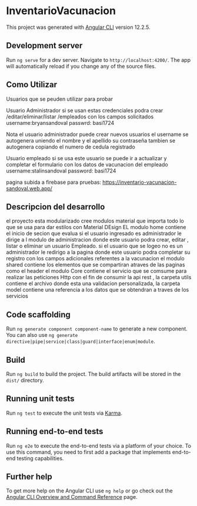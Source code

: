 # InventarioVacunacion

This project was generated with [Angular CLI](https://github.com/angular/angular-cli) version 12.2.5.

## Development server

Run `ng serve` for a dev server. Navigate to `http://localhost:4200/`. The app will automatically reload if you change any of the source files.

## Como Utilizar 

Usuarios que se peuden utilizar para probar 

Usuario Administrador si se usan estas credenciales podra crear /editar/eliminar/listar /empleados  con los campos solicitados
username:bryansandoval
passwrd: basi1724

Nota el usuario administrador puede crear nuevos usuarios  el username se autogenera uniendo el nombre y el apellido
su contraseña tambien se autogenera copiando el numero de cedula registrado

Usuario empleado  si se usa este usuario se puede ir a  actualizar y completar el formulario con los datos de vacunacion del empleado
username:stalinsandoval
password: basi1724

pagina subida a firebase para pruebas: https://inventario-vacunacion-sandoval.web.app/

## Descripcion del desarrollo 
el proyecto esta modularizado  cree modulos  material que importa todo lo que se usa para dar estilos con  Material DEsign 
EL modulo home contiene  el inicio de secion que evalua si el usuario ingresado es administrador le dirige a l modulo de administracion donde este usuario podra crear, editar , listar o eliminar un usuario Empleado.
si el usuario que se logeo no es un administrador le redirigo a la pagina donde este usuario podra completar su registro con los campos adicionales referentes a la vacunacion
el modulo shared contiene los elementos que se compartiran atraves de las paginas como el header
el modulo Core contiene el servicio que se comsume para realizar las peticiones Http  con el fin de  consumir la api rest ,
la carpeta utils contiene el archivo donde esta una validacion personalizada,
la carpeta model contiene una referencia a los datos que se obtendran a traves de  los servicios


## Code scaffolding 


Run `ng generate component component-name` to generate a new component. You can also use `ng generate directive|pipe|service|class|guard|interface|enum|module`.

## Build

Run `ng build` to build the project. The build artifacts will be stored in the `dist/` directory.

## Running unit tests

Run `ng test` to execute the unit tests via [Karma](https://karma-runner.github.io).

## Running end-to-end tests

Run `ng e2e` to execute the end-to-end tests via a platform of your choice. To use this command, you need to first add a package that implements end-to-end testing capabilities.

## Further help

To get more help on the Angular CLI use `ng help` or go check out the [Angular CLI Overview and Command Reference](https://angular.io/cli) page.


